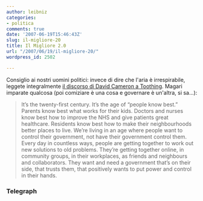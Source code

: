 ```yaml
---
author: leibniz
categories:
- politica
comments: true
date: '2007-06-19T15:46:43Z'
slug: il-migliore-20
title: Il Migliore 2.0
url: "/2007/06/19/il-migliore-20/"
wordpress_id: 2502

---
```

Consiglio ai nostri uomini politici: invece di dire che l'aria è irrespirabile, leggete integralmente [il discorso di David Cameron a Toothing](http://www.telegraph.co.uk/news/main.jhtml?xml=/news/2007/06/18/ncameron418.xml). Magari imparate qualcosa (poi comiziare è una cosa e governare è un'altra, si sa...):


> It’s the twenty-first century. It’s the age of “people know best.” Parents know best what works for their kids. Doctors and nurses know best how to improve the NHS and give patients great healthcare. Residents know best how to make their neighbourhoods better places to live. We’re living in an age where people want to control their government, not have their government control them. Every day in countless ways, people are getting together to work out new solutions to old problems. They’re getting together online, in community groups, in their workplaces, as friends and neighbours and collaborators. They want and need a government that’s on their side, that trusts them, that positively wants to put power and control in their hands.




### Telegraph
